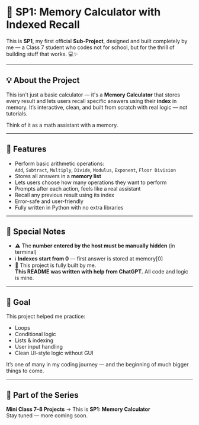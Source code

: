 # 🧠 SP1: Memory Calculator with Indexed Recall

This is **SP1**, my first official **Sub-Project**, designed and built completely by me — a Class 7 student who codes not for school, but for the thrill of building stuff that works. 💻✨

---

## 💡 About the Project

This isn't just a basic calculator — it's a **Memory Calculator** that stores every result and lets users recall specific answers using their **index** in memory. It’s interactive, clean, and built from scratch with real logic — not tutorials.

Think of it as a math assistant with a memory.

---

## 🔧 Features

- Perform basic arithmetic operations:  
  `Add`, `Subtract`, `Multiply`, `Divide`, `Modulus`, `Exponent`, `Floor Division`
- Stores all answers in a **memory list**
- Lets users choose how many operations they want to perform
- Prompts after each action, feels like a real assistant
- Recall any previous result using its index
- Error-safe and user-friendly
- Fully written in Python with no extra libraries

---

## 📌 Special Notes

- ⚠️ The **number entered by the host must be manually hidden** (in terminal)
- ℹ️ **Indexes start from 0** — first answer is stored at memory[0]
- 🧠 This project is fully built by me.  
  **This README was written with help from ChatGPT.** All code and logic is mine.

---

## 🎯 Goal

This project helped me practice:
- Loops
- Conditional logic
- Lists & indexing
- User input handling
- Clean UI-style logic without GUI

It’s one of many in my coding journey — and the beginning of much bigger things to come.

---

## 📁 Part of the Series

**Mini Class 7–8 Projects** → This is **SP1: Memory Calculator**  
Stay tuned — more coming soon.

